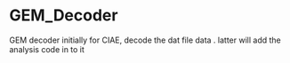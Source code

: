 # GEM_Decoder
GEM decoder initially for CIAE, decode the dat file data . latter will add the analysis code in to it
